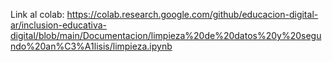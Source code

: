 Link al colab: https://colab.research.google.com/github/educacion-digital-ar/inclusion-educativa-digital/blob/main/Documentacion/limpieza%20de%20datos%20y%20segundo%20an%C3%A1lisis/limpieza.ipynb
